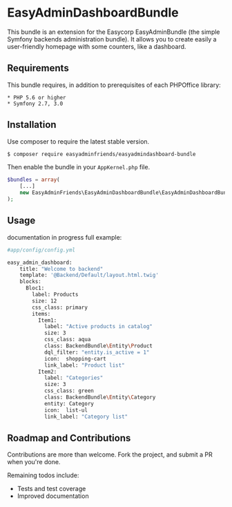 # EasyAdminDashboardBundle

This bundle is an extension for the Easycorp EasyAdminBundle
(the simple Symfony backends administration bundle). It 
allows you to create easily a user-friendly homepage with
some counters, like a dashboard.

## Requirements

This bundle requires, in addition to prerequisites of each PHPOffice library:

    * PHP 5.6 or higher
    * Symfony 2.7, 3.0
    
## Installation

Use composer to require the latest stable version.

````bash
$ composer require easyadminfriends/easyadmindashboard-bundle
````

Then enable the bundle in your `AppKernel.php` file.

````php
$bundles = array(
    [...]
    new EasyAdminFriends\EasyAdminDashboardBundle\EasyAdminDashboardBundle(),
);
````

## Usage
documentation in progress
full example:
````bash
#app/config/config.yml

easy_admin_dashboard:
    title: "Welcome to backend"
    template: '@Backend/Default/layout.html.twig'
    blocks:
      Bloc1:
        label: Products
        size: 12
        css_class: primary
        items:
          Item1:
            label: "Active products in catalog"
            size: 3
            css_class: aqua
            class: BackendBundle\Entity\Product
            dql_filter: "entity.is_active = 1"
            icon:  shopping-cart
            link_label: "Product list"
          Item2:
            label: "Categories"
            size: 3
            css_class: green
            class: BackendBundle\Entity\Category
            entity: Category
            icon:  list-ul
            link_label: "Category list"
````

## Roadmap and Contributions

Contributions are more than welcome. Fork the project, and submit a PR when you're done.

Remaining todos include:

* Tests and test coverage
* Improved documentation
